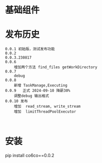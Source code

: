 # 基础组件

# 发布历史

```
0.0.1 初始版，测试发布功能
0.0.2
0.0.3.230817
0.0.6
    增加两个方法 find_files getWorkDirectory
0.0.7
    debug
0.0.8
    新增 TaskManage,Executing
0.0.9   正式 2024-09-10 降薪30%
    调整debug 输出格式
0.0.10 发布
    增加  read_stream, write_stream
    增加  limitThreadPoolExecutor



```

# 安装

pip install co6co==0.0.2
